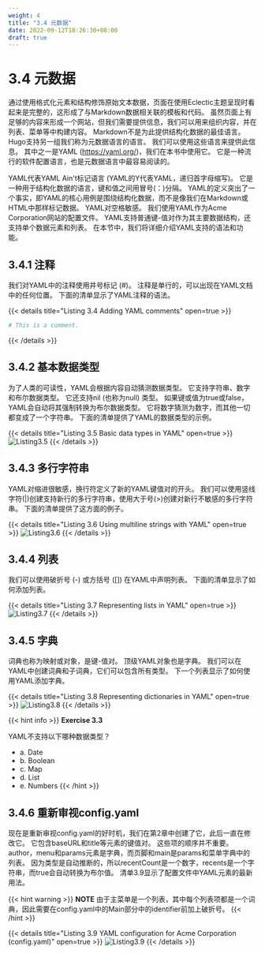 ```yaml
---
weight: 4
title: "3.4 元数据"
date: 2022-09-12T18:26:30+08:00
draft: true
---
```


# 3.4 元数据

通过使用格式化元素和结构修饰原始文本数据，页面在使用Eclectic主题呈现时看起来是完整的，这形成了与Markdown数据相关联的模板和代码。 虽然页面上有足够的内容来形成一个网站，但我们需要提供信息，我们可以用来组织内容，并在列表、菜单等中构建内容。 Markdown不是为此提供结构化数据的最佳语言。 Hugo支持另一组我们称为元数据语言的语言。 我们可以使用这些语言来提供此信息。 其中之一是YAML (https://yaml.org/)，我们在本书中使用它。 它是一种流行的软件配置语言，也是元数据语言中最容易阅读的。

YAML代表YAML Ain't标记语言 (YAML的Y代表YAML，递归首字母缩写)。 它是一种用于结构化数据的语言，键和值之间用冒号(：)分隔。 YAML的定义突出了一个事实，即YAML的核心用例是围绕结构化数据，而不是像我们在Markdown或HTML中那样标记数据。 YAML对空格敏感。 我们使用YAML作为Acme Corporation网站的配置文件。 YAML支持普通键-值对作为其主要数据结构，还支持单个数据元素和列表。 在本节中，我们将详细介绍YAML支持的语法和功能。

## 3.4.1 注释
我们对YAML中的注释使用井号标记 (#)。 注释是单行的，可以出现在YAML文档中的任何位置。 下面的清单显示了YAML注释的语法。

{{< details title="Listing 3.4   Adding YAML comments" open=true >}}
```yaml
# This is a comment.
```
{{< /details >}}

## 3.4.2 基本数据类型

为了人类的可读性，YAML会根据内容自动猜测数据类型。 它支持字符串、数字和布尔数据类型。 它还支持nil (也称为null) 类型。 如果键或值为true或false，YAML会自动将其强制转换为布尔数据类型。 它将数字猜测为数字，而其他一切都变成了一个字符串。 下面的清单提供了YAML的数据类型的示例。

{{< details title="Listing 3.5   Basic data types in YAML" open=true >}}
![Listing3.5](Listing3.5.svg)
{{< /details >}}    

## 3.4.3 多行字符串

YAML对缩进很敏感，换行符定义了新的YAML键值对的开头。 我们可以使用竖线字符(|)创建支持新行的多行字符串，使用大于号(>)创建对新行不敏感的多行字符串。 下面的清单提供了这方面的例子。

{{< details title="Listing 3.6  Using multiline strings with YAML" open=true >}}
![Listing3.6](Listing3.6.svg)
{{< /details >}}

## 3.4.4 列表

我们可以使用破折号 (-) 或方括号 ([]) 在YAML中声明列表。 下面的清单显示了如何添加列表。

{{< details title="Listing 3.7  Representing lists in YAML" open=true >}}
![Listing3.7](Listing3.7.svg)
{{< /details >}}

## 3.4.5 字典

词典也称为映射或对象，是键-值对。 顶级YAML对象也是字典。 我们可以在YAML中创建词典和子词典，它们可以包含所有类型。 下一个列表显示了如何使用YAML添加字典。

{{< details title="Listing 3.8 Representing dictionaries in YAML" open=true >}}
![Listing3.8](Listing3.8.svg)
{{< /details >}}

{{< hint info >}}
**Exercise 3.3**

YAML不支持以下哪种数据类型？
- a. Date
- b. Boolean
- c. Map
- d. List
- e. Numbers
{{< /hint >}}

## 3.4.6 重新审视config.yaml

现在是重新审视config.yaml的好时机，我们在第2章中创建了它，此后一直在修改它。 它包含baseURL和title等元素的键值对。 这些项的顺序并不重要。
author，menu和params元素是字典，而页脚和main是params和菜单字典中的列表。 因为类型是自动推断的，所以recentCount是一个数字，recents是一个字符串，而true会自动转换为布尔值。 清单3.9显示了配置文件中YAML元素的最新用法。

{{< hint warning >}}
**NOTE** 由于主菜单是一个列表，其中每个列表项都是一个词典，因此需要在config.yaml中的Main部分中的identifier前加上破折号。
{{< /hint >}}

{{< details title="Listing 3.9 YAML configuration for Acme Corporation (config.yaml)" open=true >}}
![Listing3.9](Listing3.9.svg)
{{< /details >}}